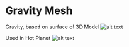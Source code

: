 # Gravity Mesh
Gravity, based on surface of 3D Model
![alt text](https://www.youtube.com/watch?v=nPRP4XyYHFA)

Used in Hot Planet 
![alt text](https://www.youtube.com/watch?v=uvDixcYVbT8)
